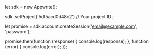 let sdk = new Appwrite();

sdk
    .setProject('5df5acd0d48c2') // Your project ID
;

let promise = sdk.account.createSession('email@example.com', 'password');

promise.then(function (response) {
    console.log(response);
}, function (error) {
    console.log(error);
});
